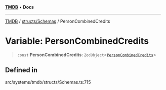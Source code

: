 [**TMDB**](../../../README.md) • **Docs**

***

[TMDB](../../../README.md) / [structs/Schemas](../README.md) / PersonCombinedCredits

# Variable: PersonCombinedCredits

> `const` **PersonCombinedCredits**: `ZodObject`\<[`PersonCombinedCredits`](../type-aliases/PersonCombinedCredits.md)\>

## Defined in

src/systems/tmdb/structs/Schemas.ts:715
